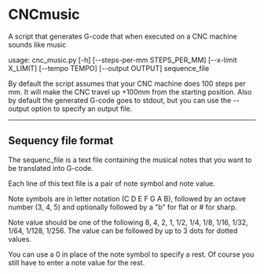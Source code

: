 # CNCmusic
A script that generates G-code that when executed on a CNC machine sounds like music

usage: cnc_music.py [-h] [--steps-per-mm STEPS_PER_MM] [--x-limit X_LIMIT] [--tempo TEMPO] [--output OUTPUT] sequence_file

By default the script assumes that your CNC machine does 100 steps per mm. It will make the CNC travel up +100mm 
from the starting position. Also by default the generated G-code goes to stdout, but you can use the --output option
to specify an output file.

---

## Sequency file format

The sequenc_file is a text file containing the musical notes that you want to be translated into G-code.

Each line of this text file is a pair of note symbol and note value.

Note symbols are in letter notation (C D E F G A B), followed by an octave number (3, 4, 5) and optionally followed by 
a "b" for flat or # for sharp.

Note value should be one of the following 8, 4, 2, 1, 1/2, 1/4, 1/8, 1/16, 1/32, 1/64, 1/128, 1/256. The value can be 
followed by up to 3 dots for dotted values.

You can use a 0 in place of the note symbol to specify a rest. Of course you still have to enter a note value for the rest.
